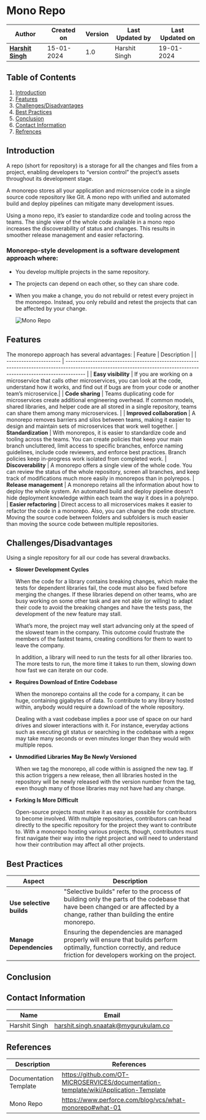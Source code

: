 # Mono Repo

| Author | Created on  | Version    | Last Updated by | Last Updated on |
| -------- | ------- | -------------- | --------------| ---------------- |
| **[Harshit Singh](https://github.com/Panu-S-Harshit-Ninja-07)**  | 15-01-2024  | 1.0   | Harshit Singh | 19-01-2024 |

## Table  of Contents

1. [Introduction](https://github.com/avengers-p7/Documentation/blob/main/VCS/Design/MonoRepo.md#introduction)
2. [Features](#features)
3. [Challenges/Disadvantages](#challengesdisadvantages)
4. [Best Practices](#Best-Practices)
5. [Conclusion](#Conclusion)
6. [Contact Information](#contact-information)
7. [Refrences](#references) 

## Introduction 

  A repo (short for repository) is a storage for all the changes and files from a project, enabling developers to “version control” the project’s assets throughout its development stage.

  A monorepo stores all your application and microservice code in a single source code repository like Git. A mono repo with unified and automated build and deploy pipelines can mitigate many development issues. 
  
  Using a mono repo, it’s easier to standardize code and tooling across the teams. The single view of the whole code available in a mono repo increases the discoverability of status and changes. This results in smoother release management and easier refactoring.

### Monorepo-style development is a software development approach where:

- You develop multiple projects in the same repository.
- The projects can depend on each other, so they can share code.
- When you make a change, you do not rebuild or retest every project in the monorepo. Instead, you only rebuild and retest the projects that can be affected by your change.

  ![Mono Repo](https://github.com/avengers-p7/Documentation/assets/156056444/93fab22f-263e-4390-8e12-2e1e1885d918)

## Features 

The monorepo approach has several advantages:
|         Feature         | Description |
| ---------------------- | -------------------------------------------------------------------------------------------------------------------------------------------------------------------- |
| **Easy visibility** | If you are working on a microservice that calls other microservices, you can look at the code, understand how it works, and find out if bugs are from your code or another team’s microservice.|
| **Code sharing** | Teams duplicating code for microservices create additional engineering overhead. If common models, shared libraries, and helper code are all stored in a single repository, teams can share them among many microservices. |
| **Improved collaboration** | A monorepo removes barriers and silos between teams, making it easier to design and maintain sets of microservices that work well together.
| **Standardization** | With monorepos, it is easier to standardize code and tooling across the teams. You can create policies that keep your main branch uncluttered, limit access to specific branches, enforce naming   guidelines, include code reviewers, and enforce best practices. Branch policies keep in-progress work isolated from completed work.
| **Discoverability** | A monorepo offers a single view of the whole code. You can review the status of the whole repository, screen all branches, and keep track of modifications much more easily in monorepos than in polyrepos.
| **Release management** | A monorepo retains all the information about how to deploy the whole system. An automated build and deploy pipeline doesn’t hide deployment knowledge within each team the way it does in a polyrepo.
| **Easier refactoring** | Direct access to all microservices makes it easier to refactor the code in a monorepo. Also, you can change the code structure. Moving the source code between folders and subfolders is much easier than moving the source code between multiple repositories.

## Challenges/Disadvantages 

Using a single repository for all our code has several drawbacks.

- **Slower Development Cycles**

  When the code for a library contains breaking changes, which make the tests for dependent libraries fail, the code must also be fixed before merging the changes.
  If these libraries depend on other teams, who are busy working on some other task and are not able (or willing) to adapt their code to avoid the breaking changes and have the tests pass, the    development of the new feature may stall.

  What’s more, the project may well start advancing only at the speed of the slowest team in the company. This outcome could frustrate the members of the fastest teams, creating conditions for    them to want to leave the company.
  
  In addition, a library will need to run the tests for all other libraries too. The more tests to run, the more time it takes to run them, slowing down how fast we can iterate on our code.

- **Requires Download of Entire Codebase**

  When the monorepo contains all the code for a company, it can be huge, containing gigabytes of data. To contribute to any library hosted within, anybody would require a download of the whole   repository.

  Dealing with a vast codebase implies a poor use of space on our hard drives and slower interactions with it. For instance, everyday actions such as executing git status or searching in the      codebase with a regex may take many seconds or even minutes longer than they would with multiple repos.

- **Unmodified Libraries May Be Newly Versioned**

  When we tag the monorepo, all code within is assigned the new tag. If this action triggers a new release, then all libraries hosted in the repository will be newly released with the version     number from the tag, even though many of those libraries may not have had any change.

- **Forking Is More Difficult**

  Open-source projects must make it as easy as possible for contributors to become involved. With multiple repositories, contributors can head directly to the specific repository for the project they want to contribute to. With a monorepo hosting various projects, though, contributors must first navigate their way into the right project and will need to understand how their contribution may affect all other projects.

## Best Practices 

|         Aspect         | Description |
| ---------------------- | -------------------------------------------------------------------------------------------------------------------------------------------------------------------- |
| **Use selective builds** | "Selective builds" refer to the process of building only the parts of the codebase that have been changed or are affected by a change, rather than building the entire monorepo. |
| **Manage Dependencies** |  Ensuring the dependencies are managed properly will ensure that builds perform optimally, function correctly, and reduce friction for developers working on the project. |

## Conclusion 

## Contact Information

|     Name         | Email  |
| -----------------| ------------------------------------ |
| Harshit Singh    | harshit.singh.snaatak@mygurukulam.co |                                                                                      

## References

|     Description                  | References  
| ---------------------------------| ------------------------------------------------------------------- |
|     Documentation Template       | https://github.com/OT-MICROSERVICES/documentation-template/wiki/Application-Template |
|     Mono Repo                    | https://www.perforce.com/blog/vcs/what-monorepo#what-01 |

